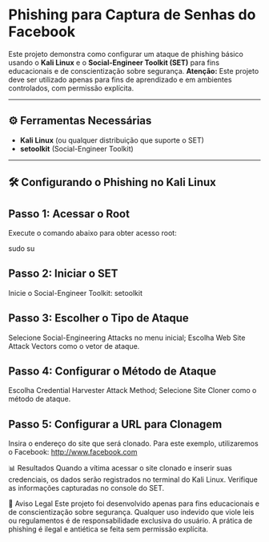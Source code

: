 # Phishing para Captura de Senhas do Facebook

Este projeto demonstra como configurar um ataque de phishing básico usando o **Kali Linux** e o **Social-Engineer Toolkit (SET)** para fins educacionais e de conscientização sobre segurança. **Atenção:** Este projeto deve ser utilizado apenas para fins de aprendizado e em ambientes controlados, com permissão explícita.

---

## ⚙️ Ferramentas Necessárias

- **Kali Linux** (ou qualquer distribuição que suporte o SET)
- **setoolkit** (Social-Engineer Toolkit)

---

## 🛠️ Configurando o Phishing no Kali Linux

## Passo 1: Acessar o Root
Execute o comando abaixo para obter acesso root:

sudo su

## Passo 2: Iniciar o SET
Inicie o Social-Engineer Toolkit:
setoolkit

## Passo 3: Escolher o Tipo de Ataque
Selecione Social-Engineering Attacks no menu inicial;
Escolha Web Site Attack Vectors como o vetor de ataque.

## Passo 4: Configurar o Método de Ataque
Escolha Credential Harvester Attack Method;
Selecione Site Cloner como o método de ataque.

## Passo 5: Configurar a URL para Clonagem
Insira o endereço do site que será clonado. Para este exemplo, utilizaremos o Facebook:
http://www.facebook.com

📊 Resultados
Quando a vítima acessar o site clonado e inserir suas credenciais, os dados serão registrados no terminal do Kali Linux. Verifique as informações capturadas no console do SET.


🚨 Aviso Legal
Este projeto foi desenvolvido apenas para fins educacionais e de conscientização sobre segurança. Qualquer uso indevido que viole leis ou regulamentos é de responsabilidade exclusiva do usuário. A prática de phishing é ilegal e antiética se feita sem permissão explícita.

